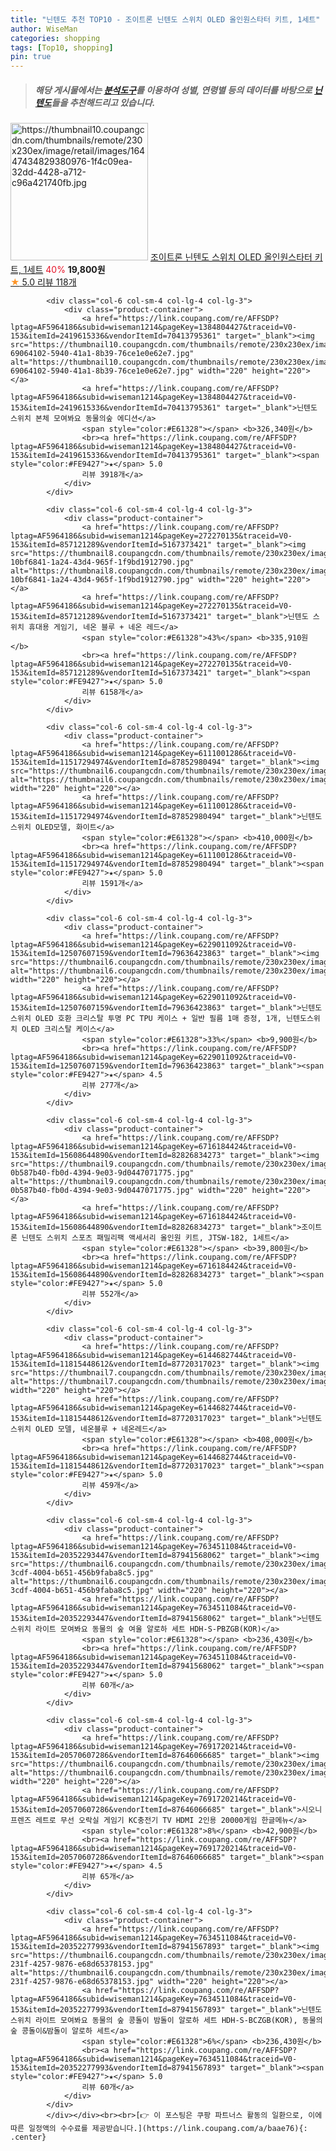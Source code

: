```yaml
---
title: "닌텐도 추천 TOP10 - 조이트론 닌텐도 스위치 OLED 올인원스타터 키트, 1세트"
author: WiseMan
categories: shopping
tags: [Top10, shopping]
pin: true
---
```


> ##### 해당 게시물에서는 [**분석도구**](https://itemscout.io/)를 이용하여 **성별**, **연령별** 등의 데이터를 바탕으로 [**닌텐도**](https://link.coupang.com/a/baae76)들을 추천해드리고 있습니다.
<div class="container"><div class="row">
            <div class="col-6 col-sm-4 col-lg-4 col-lg-3">
                <div class="product-container">
                    <a href="https://link.coupang.com/re/AFFSDP?lptag=AF5964186&subid=wiseman1214&pageKey=6228221390&traceid=V0-153&itemId=12502239189&vendorItemId=79770830354" target="_blank"><img src="https://thumbnail10.coupangcdn.com/thumbnails/remote/230x230ex/image/retail/images/16447434829380976-1f4c09ea-32dd-4428-a712-c96a421740fb.jpg" alt="https://thumbnail10.coupangcdn.com/thumbnails/remote/230x230ex/image/retail/images/16447434829380976-1f4c09ea-32dd-4428-a712-c96a421740fb.jpg" width="220" height="220"></a>
                    <a href="https://link.coupang.com/re/AFFSDP?lptag=AF5964186&subid=wiseman1214&pageKey=6228221390&traceid=V0-153&itemId=12502239189&vendorItemId=79770830354" target="_blank">조이트론 닌텐도 스위치 OLED 올인원스타터 키트, 1세트</a>
                    <span style="color:#E61328">40%</span> <b>19,800원</b>
                    <br><a href="https://link.coupang.com/re/AFFSDP?lptag=AF5964186&subid=wiseman1214&pageKey=6228221390&traceid=V0-153&itemId=12502239189&vendorItemId=79770830354" target="_blank"><span style="color:#FE9427">★</span> 5.0
                    리뷰 118개</a>
                </div>
            </div>
            
            <div class="col-6 col-sm-4 col-lg-4 col-lg-3">
                <div class="product-container">
                    <a href="https://link.coupang.com/re/AFFSDP?lptag=AF5964186&subid=wiseman1214&pageKey=1384804427&traceid=V0-153&itemId=2419615336&vendorItemId=70413795361" target="_blank"><img src="https://thumbnail10.coupangcdn.com/thumbnails/remote/230x230ex/image/retail/images/1928432015509926-69064102-5940-41a1-8b39-76ce1e0e62e7.jpg" alt="https://thumbnail10.coupangcdn.com/thumbnails/remote/230x230ex/image/retail/images/1928432015509926-69064102-5940-41a1-8b39-76ce1e0e62e7.jpg" width="220" height="220"></a>
                    <a href="https://link.coupang.com/re/AFFSDP?lptag=AF5964186&subid=wiseman1214&pageKey=1384804427&traceid=V0-153&itemId=2419615336&vendorItemId=70413795361" target="_blank">닌텐도 스위치 본체 모여봐요 동물의숲 에디션</a>
                    <span style="color:#E61328"></span> <b>326,340원</b>
                    <br><a href="https://link.coupang.com/re/AFFSDP?lptag=AF5964186&subid=wiseman1214&pageKey=1384804427&traceid=V0-153&itemId=2419615336&vendorItemId=70413795361" target="_blank"><span style="color:#FE9427">★</span> 5.0
                    리뷰 3918개</a>
                </div>
            </div>
            
            <div class="col-6 col-sm-4 col-lg-4 col-lg-3">
                <div class="product-container">
                    <a href="https://link.coupang.com/re/AFFSDP?lptag=AF5964186&subid=wiseman1214&pageKey=272270135&traceid=V0-153&itemId=857121289&vendorItemId=5167373421" target="_blank"><img src="https://thumbnail8.coupangcdn.com/thumbnails/remote/230x230ex/image/retail/images/8601185164376876-10bf6841-1a24-43d4-965f-1f9bd1912790.jpg" alt="https://thumbnail8.coupangcdn.com/thumbnails/remote/230x230ex/image/retail/images/8601185164376876-10bf6841-1a24-43d4-965f-1f9bd1912790.jpg" width="220" height="220"></a>
                    <a href="https://link.coupang.com/re/AFFSDP?lptag=AF5964186&subid=wiseman1214&pageKey=272270135&traceid=V0-153&itemId=857121289&vendorItemId=5167373421" target="_blank">닌텐도 스위치 휴대용 게임기, 네온 블루 + 네온 레드</a>
                    <span style="color:#E61328">43%</span> <b>335,910원</b>
                    <br><a href="https://link.coupang.com/re/AFFSDP?lptag=AF5964186&subid=wiseman1214&pageKey=272270135&traceid=V0-153&itemId=857121289&vendorItemId=5167373421" target="_blank"><span style="color:#FE9427">★</span> 5.0
                    리뷰 6158개</a>
                </div>
            </div>
            
            <div class="col-6 col-sm-4 col-lg-4 col-lg-3">
                <div class="product-container">
                    <a href="https://link.coupang.com/re/AFFSDP?lptag=AF5964186&subid=wiseman1214&pageKey=6111001286&traceid=V0-153&itemId=11517294974&vendorItemId=87852980494" target="_blank"><img src="https://thumbnail6.coupangcdn.com/thumbnails/remote/230x230ex/image/vendor_inventory/08d7/6cc00af22e03d9ab2319d5c3622c0b80584e4932315cc89898276d1f7ffd.jpg" alt="https://thumbnail6.coupangcdn.com/thumbnails/remote/230x230ex/image/vendor_inventory/08d7/6cc00af22e03d9ab2319d5c3622c0b80584e4932315cc89898276d1f7ffd.jpg" width="220" height="220"></a>
                    <a href="https://link.coupang.com/re/AFFSDP?lptag=AF5964186&subid=wiseman1214&pageKey=6111001286&traceid=V0-153&itemId=11517294974&vendorItemId=87852980494" target="_blank">닌텐도 스위치 OLED모델, 화이트</a>
                    <span style="color:#E61328"></span> <b>410,000원</b>
                    <br><a href="https://link.coupang.com/re/AFFSDP?lptag=AF5964186&subid=wiseman1214&pageKey=6111001286&traceid=V0-153&itemId=11517294974&vendorItemId=87852980494" target="_blank"><span style="color:#FE9427">★</span> 5.0
                    리뷰 1591개</a>
                </div>
            </div>
            
            <div class="col-6 col-sm-4 col-lg-4 col-lg-3">
                <div class="product-container">
                    <a href="https://link.coupang.com/re/AFFSDP?lptag=AF5964186&subid=wiseman1214&pageKey=6229011092&traceid=V0-153&itemId=12507607159&vendorItemId=79636423863" target="_blank"><img src="https://thumbnail6.coupangcdn.com/thumbnails/remote/230x230ex/image/vendor_inventory/b8c5/41493f8ea924bd8f3cd181ada1c5fe58930cd820eae4666e797ee7c8ddc5.jpg" alt="https://thumbnail6.coupangcdn.com/thumbnails/remote/230x230ex/image/vendor_inventory/b8c5/41493f8ea924bd8f3cd181ada1c5fe58930cd820eae4666e797ee7c8ddc5.jpg" width="220" height="220"></a>
                    <a href="https://link.coupang.com/re/AFFSDP?lptag=AF5964186&subid=wiseman1214&pageKey=6229011092&traceid=V0-153&itemId=12507607159&vendorItemId=79636423863" target="_blank">닌텐도 스위치 OLED 호환 크리스탈 투명 PC TPU 케이스 + 일반 필름 1매 증정, 1개, 닌텐도스위치 OLED 크리스탈 케이스</a>
                    <span style="color:#E61328">33%</span> <b>9,900원</b>
                    <br><a href="https://link.coupang.com/re/AFFSDP?lptag=AF5964186&subid=wiseman1214&pageKey=6229011092&traceid=V0-153&itemId=12507607159&vendorItemId=79636423863" target="_blank"><span style="color:#FE9427">★</span> 4.5
                    리뷰 277개</a>
                </div>
            </div>
            
            <div class="col-6 col-sm-4 col-lg-4 col-lg-3">
                <div class="product-container">
                    <a href="https://link.coupang.com/re/AFFSDP?lptag=AF5964186&subid=wiseman1214&pageKey=6716184424&traceid=V0-153&itemId=15608644890&vendorItemId=82826834273" target="_blank"><img src="https://thumbnail9.coupangcdn.com/thumbnails/remote/230x230ex/image/retail/images/1049594113929888-0b587b40-fb0d-4394-9e03-9d0447071775.jpg" alt="https://thumbnail9.coupangcdn.com/thumbnails/remote/230x230ex/image/retail/images/1049594113929888-0b587b40-fb0d-4394-9e03-9d0447071775.jpg" width="220" height="220"></a>
                    <a href="https://link.coupang.com/re/AFFSDP?lptag=AF5964186&subid=wiseman1214&pageKey=6716184424&traceid=V0-153&itemId=15608644890&vendorItemId=82826834273" target="_blank">조이트론 닌텐도 스위치 스포츠 패밀리팩 액세서리 올인원 키트, JTSW-182, 1세트</a>
                    <span style="color:#E61328"></span> <b>39,800원</b>
                    <br><a href="https://link.coupang.com/re/AFFSDP?lptag=AF5964186&subid=wiseman1214&pageKey=6716184424&traceid=V0-153&itemId=15608644890&vendorItemId=82826834273" target="_blank"><span style="color:#FE9427">★</span> 5.0
                    리뷰 552개</a>
                </div>
            </div>
            
            <div class="col-6 col-sm-4 col-lg-4 col-lg-3">
                <div class="product-container">
                    <a href="https://link.coupang.com/re/AFFSDP?lptag=AF5964186&subid=wiseman1214&pageKey=6144682744&traceid=V0-153&itemId=11815448612&vendorItemId=87720317023" target="_blank"><img src="https://thumbnail7.coupangcdn.com/thumbnails/remote/230x230ex/image/vendor_inventory/9998/766187b1b3fbeba1744632b804b72c88870df9378a80edddbde3e75d1c8e.jpg" alt="https://thumbnail7.coupangcdn.com/thumbnails/remote/230x230ex/image/vendor_inventory/9998/766187b1b3fbeba1744632b804b72c88870df9378a80edddbde3e75d1c8e.jpg" width="220" height="220"></a>
                    <a href="https://link.coupang.com/re/AFFSDP?lptag=AF5964186&subid=wiseman1214&pageKey=6144682744&traceid=V0-153&itemId=11815448612&vendorItemId=87720317023" target="_blank">닌텐도 스위치 OLED 모델, 네온블루 + 네온레드</a>
                    <span style="color:#E61328"></span> <b>408,000원</b>
                    <br><a href="https://link.coupang.com/re/AFFSDP?lptag=AF5964186&subid=wiseman1214&pageKey=6144682744&traceid=V0-153&itemId=11815448612&vendorItemId=87720317023" target="_blank"><span style="color:#FE9427">★</span> 5.0
                    리뷰 459개</a>
                </div>
            </div>
            
            <div class="col-6 col-sm-4 col-lg-4 col-lg-3">
                <div class="product-container">
                    <a href="https://link.coupang.com/re/AFFSDP?lptag=AF5964186&subid=wiseman1214&pageKey=7634511084&traceid=V0-153&itemId=20352293447&vendorItemId=87941568062" target="_blank"><img src="https://thumbnail6.coupangcdn.com/thumbnails/remote/230x230ex/image/retail/images/2023/12/01/10/8/172b95ce-3cdf-4004-b651-456b9faba8c5.jpg" alt="https://thumbnail6.coupangcdn.com/thumbnails/remote/230x230ex/image/retail/images/2023/12/01/10/8/172b95ce-3cdf-4004-b651-456b9faba8c5.jpg" width="220" height="220"></a>
                    <a href="https://link.coupang.com/re/AFFSDP?lptag=AF5964186&subid=wiseman1214&pageKey=7634511084&traceid=V0-153&itemId=20352293447&vendorItemId=87941568062" target="_blank">닌텐도 스위치 라이트 모여봐요 동물의 숲 여울 알로하 세트 HDH-S-PBZGB(KOR)</a>
                    <span style="color:#E61328"></span> <b>236,430원</b>
                    <br><a href="https://link.coupang.com/re/AFFSDP?lptag=AF5964186&subid=wiseman1214&pageKey=7634511084&traceid=V0-153&itemId=20352293447&vendorItemId=87941568062" target="_blank"><span style="color:#FE9427">★</span> 5.0
                    리뷰 60개</a>
                </div>
            </div>
            
            <div class="col-6 col-sm-4 col-lg-4 col-lg-3">
                <div class="product-container">
                    <a href="https://link.coupang.com/re/AFFSDP?lptag=AF5964186&subid=wiseman1214&pageKey=7691720214&traceid=V0-153&itemId=20570607286&vendorItemId=87646066685" target="_blank"><img src="https://thumbnail6.coupangcdn.com/thumbnails/remote/230x230ex/image/vendor_inventory/2fbb/22fb2d33e9d1c940dea5b998561d94f0f9166bf5ff3631dbb1aad5a5269f.jpg" alt="https://thumbnail6.coupangcdn.com/thumbnails/remote/230x230ex/image/vendor_inventory/2fbb/22fb2d33e9d1c940dea5b998561d94f0f9166bf5ff3631dbb1aad5a5269f.jpg" width="220" height="220"></a>
                    <a href="https://link.coupang.com/re/AFFSDP?lptag=AF5964186&subid=wiseman1214&pageKey=7691720214&traceid=V0-153&itemId=20570607286&vendorItemId=87646066685" target="_blank">시오니프렌즈 레트로 무선 오락실 게임기 KC충전기 TV HDMI 2인용 20000게임 한글메뉴</a>
                    <span style="color:#E61328">8%</span> <b>42,900원</b>
                    <br><a href="https://link.coupang.com/re/AFFSDP?lptag=AF5964186&subid=wiseman1214&pageKey=7691720214&traceid=V0-153&itemId=20570607286&vendorItemId=87646066685" target="_blank"><span style="color:#FE9427">★</span> 4.5
                    리뷰 65개</a>
                </div>
            </div>
            
            <div class="col-6 col-sm-4 col-lg-4 col-lg-3">
                <div class="product-container">
                    <a href="https://link.coupang.com/re/AFFSDP?lptag=AF5964186&subid=wiseman1214&pageKey=7634511084&traceid=V0-153&itemId=20352277993&vendorItemId=87941567893" target="_blank"><img src="https://thumbnail6.coupangcdn.com/thumbnails/remote/230x230ex/image/retail/images/2023/12/01/10/0/b73acde8-231f-4257-9876-e68d65378153.jpg" alt="https://thumbnail6.coupangcdn.com/thumbnails/remote/230x230ex/image/retail/images/2023/12/01/10/0/b73acde8-231f-4257-9876-e68d65378153.jpg" width="220" height="220"></a>
                    <a href="https://link.coupang.com/re/AFFSDP?lptag=AF5964186&subid=wiseman1214&pageKey=7634511084&traceid=V0-153&itemId=20352277993&vendorItemId=87941567893" target="_blank">닌텐도 스위치 라이트 모여봐요 동물의 숲 콩돌이 밤돌이 알로하 세트 HDH-S-BCZGB(KOR), 동물의 숲 콩돌이&밤돌이 알로하 세트</a>
                    <span style="color:#E61328">6%</span> <b>236,430원</b>
                    <br><a href="https://link.coupang.com/re/AFFSDP?lptag=AF5964186&subid=wiseman1214&pageKey=7634511084&traceid=V0-153&itemId=20352277993&vendorItemId=87941567893" target="_blank"><span style="color:#FE9427">★</span> 5.0
                    리뷰 60개</a>
                </div>
            </div>
            </div></div><br><br>[👉 이 포스팅은 쿠팡 파트너스 활동의 일환으로, 이에 따른 일정액의 수수료를 제공받습니다.](https://link.coupang.com/a/baae76){: .center}